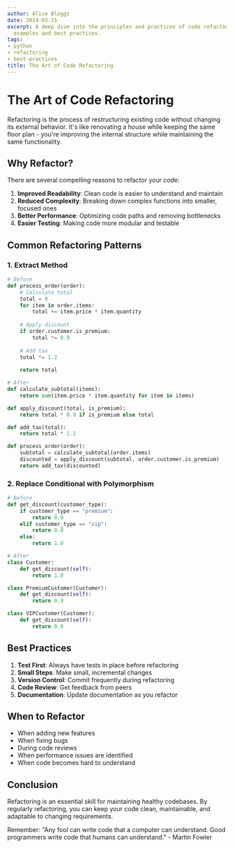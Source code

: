 ```yaml
---
author: Alice Bloggs
date: 2024-03-15
excerpt: A deep dive into the principles and practices of code refactoring, with practical
  examples and best practices.
tags:
- python
- refactoring
- best-practices
title: The Art of Code Refactoring
---
```


# The Art of Code Refactoring

Refactoring is the process of restructuring existing code without changing its external behavior. It's like renovating a house while keeping the same floor plan - you're improving the internal structure while maintaining the same functionality.

## Why Refactor?

There are several compelling reasons to refactor your code:

1. **Improved Readability**: Clean code is easier to understand and maintain
2. **Reduced Complexity**: Breaking down complex functions into smaller, focused ones
3. **Better Performance**: Optimizing code paths and removing bottlenecks
4. **Easier Testing**: Making code more modular and testable

## Common Refactoring Patterns

### 1. Extract Method

```python
# Before
def process_order(order):
    # Calculate total
    total = 0
    for item in order.items:
        total += item.price * item.quantity
    
    # Apply discount
    if order.customer.is_premium:
        total *= 0.9
    
    # Add tax
    total *= 1.2
    
    return total

# After
def calculate_subtotal(items):
    return sum(item.price * item.quantity for item in items)

def apply_discount(total, is_premium):
    return total * 0.9 if is_premium else total

def add_tax(total):
    return total * 1.2

def process_order(order):
    subtotal = calculate_subtotal(order.items)
    discounted = apply_discount(subtotal, order.customer.is_premium)
    return add_tax(discounted)
```

### 2. Replace Conditional with Polymorphism

```python
# Before
def get_discount(customer_type):
    if customer_type == "premium":
        return 0.9
    elif customer_type == "vip":
        return 0.8
    else:
        return 1.0

# After
class Customer:
    def get_discount(self):
        return 1.0

class PremiumCustomer(Customer):
    def get_discount(self):
        return 0.9

class VIPCustomer(Customer):
    def get_discount(self):
        return 0.8
```

## Best Practices

1. **Test First**: Always have tests in place before refactoring
2. **Small Steps**: Make small, incremental changes
3. **Version Control**: Commit frequently during refactoring
4. **Code Review**: Get feedback from peers
5. **Documentation**: Update documentation as you refactor

## When to Refactor

- When adding new features
- When fixing bugs
- During code reviews
- When performance issues are identified
- When code becomes hard to understand

## Conclusion

Refactoring is an essential skill for maintaining healthy codebases. By regularly refactoring, you can keep your code clean, maintainable, and adaptable to changing requirements.

Remember: "Any fool can write code that a computer can understand. Good programmers write code that humans can understand." - Martin Fowler